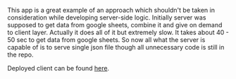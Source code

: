 This app is a great example of an approach which shouldn't be taken in consideration while developing server-side logic. Initially server was supposed to get data from google sheets, combine it and give on demand to client layer. Actually it does all of it but extremely slow. It takes about 40 - 50 sec to get data from google sheets. So now all what the server is capable of is to serve single json file though all unnecessary code is still in the repo.

Deployed client can be found [here](https://anton23kirienko.github.io/mentor-github/index.html).
